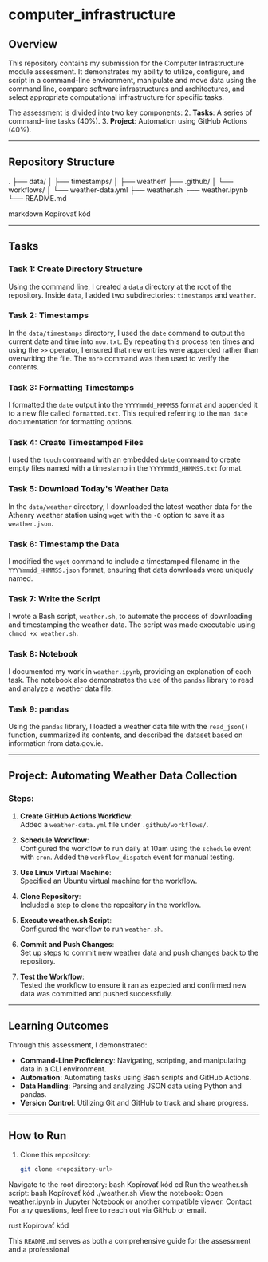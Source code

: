 # computer_infrastructure
## Overview

This repository contains my submission for the Computer Infrastructure module assessment. It demonstrates my ability to utilize, configure, and script in a command-line environment, manipulate and move data using the command line, compare software infrastructures and architectures, and select appropriate computational infrastructure for specific tasks.

The assessment is divided into two key components:
2. **Tasks**: A series of command-line tasks (40%).
3. **Project**: Automation using GitHub Actions (40%).

---

## Repository Structure

. ├── data/ │ ├── timestamps/ │ ├── weather/ ├── .github/ │ └── workflows/ │ └── weather-data.yml ├── weather.sh ├── weather.ipynb └── README.md

markdown
Kopírovať kód

---

## Tasks

### **Task 1: Create Directory Structure**
Using the command line, I created a `data` directory at the root of the repository. Inside `data`, I added two subdirectories: `timestamps` and `weather`.

### **Task 2: Timestamps**
In the `data/timestamps` directory, I used the `date` command to output the current date and time into `now.txt`. By repeating this process ten times and using the `>>` operator, I ensured that new entries were appended rather than overwriting the file. The `more` command was then used to verify the contents.

### **Task 3: Formatting Timestamps**
I formatted the `date` output into the `YYYYmmdd_HHMMSS` format and appended it to a new file called `formatted.txt`. This required referring to the `man date` documentation for formatting options.

### **Task 4: Create Timestamped Files**
I used the `touch` command with an embedded `date` command to create empty files named with a timestamp in the `YYYYmmdd_HHMMSS.txt` format.

### **Task 5: Download Today's Weather Data**
In the `data/weather` directory, I downloaded the latest weather data for the Athenry weather station using `wget` with the `-O` option to save it as `weather.json`.

### **Task 6: Timestamp the Data**
I modified the `wget` command to include a timestamped filename in the `YYYYmmdd_HHMMSS.json` format, ensuring that data downloads were uniquely named.

### **Task 7: Write the Script**
I wrote a Bash script, `weather.sh`, to automate the process of downloading and timestamping the weather data. The script was made executable using `chmod +x weather.sh`.

### **Task 8: Notebook**
I documented my work in `weather.ipynb`, providing an explanation of each task. The notebook also demonstrates the use of the `pandas` library to read and analyze a weather data file.

### **Task 9: pandas**
Using the `pandas` library, I loaded a weather data file with the `read_json()` function, summarized its contents, and described the dataset based on information from data.gov.ie.

---

## Project: Automating Weather Data Collection

### Steps:
1. **Create GitHub Actions Workflow**:  
   Added a `weather-data.yml` file under `.github/workflows/`.

2. **Schedule Workflow**:  
   Configured the workflow to run daily at 10am using the `schedule` event with `cron`. Added the `workflow_dispatch` event for manual testing.

3. **Use Linux Virtual Machine**:  
   Specified an Ubuntu virtual machine for the workflow.

4. **Clone Repository**:  
   Included a step to clone the repository in the workflow.

5. **Execute weather.sh Script**:  
   Configured the workflow to run `weather.sh`.

6. **Commit and Push Changes**:  
   Set up steps to commit new weather data and push changes back to the repository.

7. **Test the Workflow**:  
   Tested the workflow to ensure it ran as expected and confirmed new data was committed and pushed successfully.

---

## Learning Outcomes

Through this assessment, I demonstrated:
- **Command-Line Proficiency**: Navigating, scripting, and manipulating data in a CLI environment.
- **Automation**: Automating tasks using Bash scripts and GitHub Actions.
- **Data Handling**: Parsing and analyzing JSON data using Python and pandas.
- **Version Control**: Utilizing Git and GitHub to track and share progress.

---

## How to Run

1. Clone this repository:
   ```bash
   git clone <repository-url>
Navigate to the root directory:
bash
Kopírovať kód
cd <repository-directory>
Run the weather.sh script:
bash
Kopírovať kód
./weather.sh
View the notebook: Open weather.ipynb in Jupyter Notebook or another compatible viewer.
Contact
For any questions, feel free to reach out via GitHub or email.

rust
Kopírovať kód

This `README.md` serves as both a comprehensive guide for the assessment and a professional
